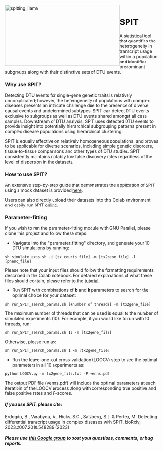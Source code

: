 <img src="https://raw.githubusercontent.com/berilerdogdu/SPIT/main/spitting_llama.png" alt="spitting_llama" style="width:376px; height:200px; float:left;"> 


# SPIT 

A statistical tool that quantifies the heterogeneity in transcript usage within a population and identifies predominant subgroups along with their distinctive sets of DTU events. 


### Why use SPIT?

Detecting DTU events for single-gene genetic traits is relatively uncomplicated; however, the heterogeneity of populations with complex diseases presents an intricate challenge due to the presence of diverse causal events and undetermined subtypes.
SPIT can detect DTU events exclusive to subgroups as well as DTU events shared amongst all case samples. Downstream of DTU analysis, SPIT uses detected DTU events to provide insight into potentially hierarchical subgrouping patterns present in complex disease populations using hierarchical clustering.

SPIT is equally effective on relatively homogeneous populations, and proves to be applicable for diverse scenarios, including simple genetic disorders, tissue-to-tissue comparisons and other types of DTU studies. SPIT consistently maintains notably low false discovery rates regardless of the level of dispersion in the datasets.

### How to use SPIT?

An extensive step-by-step guide that demonstrates the application of SPIT using a mock dataset is provided [here](https://colab.research.google.com/drive/1u3NpleqcAfNz_0EAgO2UHItozd9PsF1w?usp=sharing).

Users can also directly upload their datasets into this Colab environment and easily run SPIT [online](https://colab.research.google.com/drive/1u3NpleqcAfNz_0EAgO2UHItozd9PsF1w?usp=sharing).

### Parameter-fitting

If you wish to run the parameter-fitting module with GNU Parallel, please clone this project and follow these steps:
- Navigate into the "parameter_fitting" directory, and generate your 10 DTU simulations by running:
```
sh simulate_exps.sh -i [tx_counts_file] -m [tx2gene_file] -l [pheno_file]
```
Please note that your input files should follow the formatting requirements described in the Colab notebook. For detailed explanations of what these files should contain, please refer to the [tutorial](https://colab.research.google.com/drive/1u3NpleqcAfNz_0EAgO2UHItozd9PsF1w?usp=sharing).

- Run SPIT with combinations of **b** and **k** parameters to search for the optimal choice for your dataset:
```
sh run_SPIT_search_params.sh [#number of threads] -m [tx2gene_file]
```
The maximum number of threads that can be used is equal to the number of simulated experiments (10). For example, if you would like to run with 10 threads, run:

```
sh run_SPIT_search_params.sh 10 -m [tx2gene_file]
```
Otherwise, please run as:
```
sh run_SPIT_search_params.sh 1 -m [tx2gene_file]
```
- Run the leave-one-out cross-validation (LOOCV) step to see the optimal parameters in all 10 experiments as:
```
python LOOCV.py -m tx2gene_file.txt -P venns.pdf
```
The output PDF file (venns.pdf) will include the optimal parameters at each iteratioin of the LOOCV process along with corresponding true positive and false positive rates and *F*-scores. 

##### If you use SPIT, please cite:
Erdogdu, B., Varabyou, A., Hicks, S.C., Salzberg, S.L. & Pertea, M. Detecting differential transcript usage in complex diseases with SPIT. bioRxiv, 2023.2007.2010.548289 (2023)

##### Please use [this Google group](https://groups.google.com/g/spit_dtu) to post your questions, comments, or bug reports.

